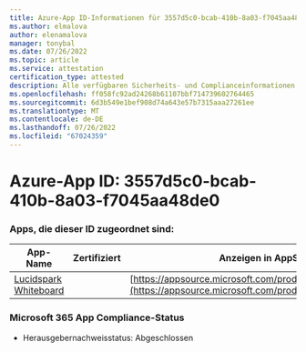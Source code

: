 ```yaml
---
title: Azure-App ID-Informationen für 3557d5c0-bcab-410b-8a03-f7045aa48de0
ms.author: elmalova
author: elenamalova
manager: tonybal
ms.date: 07/26/2022
ms.topic: article
ms.service: attestation
certification_type: attested
description: Alle verfügbaren Sicherheits- und Complianceinformationen für 3557d5c0-bcab-410b-8a03-f7045aa48de0.
ms.openlocfilehash: ff058fc92ad24268b61107bbf714739602764465
ms.sourcegitcommit: 6d3b549e1bef908d74a643e57b7315aaa27261ee
ms.translationtype: MT
ms.contentlocale: de-DE
ms.lasthandoff: 07/26/2022
ms.locfileid: "67024359"
---
```

# <a name="azure-app-id-3557d5c0-bcab-410b-8a03-f7045aa48de0"></a>Azure-App ID: 3557d5c0-bcab-410b-8a03-f7045aa48de0


### <a name="apps-associated-with-this-id"></a>Apps, die dieser ID zugeordnet sind:
| **App-Name** | **Zertifiziert** | **Anzeigen in AppSource** |
|--------------|---------------|-----------------------|
| [Lucidspark Whiteboard](../forward/WA200002583.md) |  | [https://appsource.microsoft.com/product/office/WA200002583](https://appsource.microsoft.com/product/office/WA200002583) |

### <a name="microsoft-365-app-compliance-status"></a>Microsoft 365 App Compliance-Status
- Herausgebernachweisstatus: Abgeschlossen

